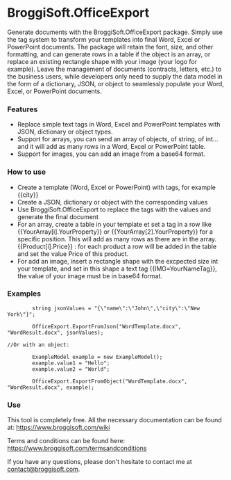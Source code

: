 # BroggiSoft.OfficeExport

Generate documents with the BroggiSoft.OfficeExport package. Simply use the tag system to transform your templates into final Word, Excel or PowerPoint documents.
The package will retain the font, size, and other formatting, and can generate rows in a table if the object is an array, or replace an existing rectangle shape with your image (your logo for example).
Leave the management of documents (contracts, letters, etc.) to the business users, while developers only need to supply the data model in the form of a dictionary, JSON, or object to seamlessly populate your Word, Excel, or PowerPoint documents.

### Features

- Replace simple text tags in Word, Excel and PowerPoint templates with JSON, dictionary or object types.
- Support for arrays, you can send an array of objects, of string, of int... and it will add as many rows in a Word, Excel or PowerPoint table. 
- Support for images, you can add an image from a base64 format.

### How to use

- Create a template (Word, Excel or PowerPoint) with tags, for example {{city}}
- Create a JSON, dictionary or object with the corresponding values
- Use BroggiSoft.OfficeExport to replace the tags with the values and generate the final document
- For an array, create a table in your template et set a tag in a row like {{YourArray[i].YourProperty}} or {{YourArray[2].YourProperty}} for a specific position. This will add as many rows as there are in the array.  {{Product[i].Price}} : for each product a row will be added in the table and set the value Price of this product.
- For add an image, insert a rectangle shape with the excpected size int your template, and set in this shape a text tag {{IMG=YourNameTag}}, the value of your image must be in base64 format.

### Examples


            string jsonValues = "{\"name\":\"John\",\"city\":\"New York\"}";

            OfficeExport.ExportFromJson("WordTemplate.docx", "WordResult.docx", jsonValues);

    //Or with an object:

            ExampleModel example = new ExampleModel();
            example.value1 = "Hello";
            example.value2 = "World";

            OfficeExport.ExportFromObject("WordTemplate.docx", "WordResult.docx", example);

### Use

This tool is completely free. All the necessary documentation can be found at: https://www.broggisoft.com/wiki

Terms and conditions can be found here: https://www.broggisoft.com/termsandconditions

If you have any questions, please don't hesitate to contact me at contact@broggisoft.com.